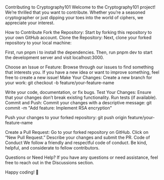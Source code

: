 Contributing to Cryptography101
Welcome to the Cryptography101 project! We’re thrilled that you want to contribute. Whether you’re a seasoned cryptographer or just dipping your toes into the world of ciphers, we appreciate your interest.

How to Contribute
Fork the Repository: Start by forking this repository to your own GitHub account.
Clone the Repository: Next, clone your forked repository to your local machine:


First, run pnpm i to install the dependencies.
Then, run pnpm dev to start the development server and visit localhost:3000.

Choose an Issue or Feature:
Browse through our issues to find something that interests you.
If you have a new idea or want to improve something, feel free to create a new issue!
Make Your Changes:
Create a new branch for your work:
git checkout -b feature/your-feature-name

Write your code, documentation, or fix bugs.
Test Your Changes:
Ensure that your changes don’t break existing functionality.
Run tests (if available).
Commit and Push:
Commit your changes with a descriptive message:
git commit -m "Add feature: Implement RSA encryption"

Push your changes to your forked repository:
git push origin feature/your-feature-name

Create a Pull Request:
Go to your forked repository on GitHub.
Click on “New Pull Request.”
Describe your changes and submit the PR.
Code of Conduct
We follow a friendly and respectful code of conduct. Be kind, helpful, and considerate to fellow contributors.

Questions or Need Help?
If you have any questions or need assistance, feel free to reach out in the Discussions section.

Happy coding! 🚀

